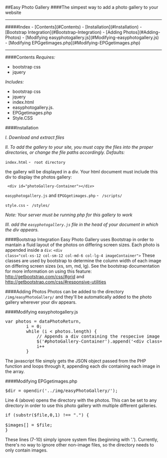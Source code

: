 ##Easy Photo Gallery
####The simpest way to add a photo gallery to your website
<hr>
#####Index
- [Contents](#Contents)
- [Installation](#Installation)
- [Bootstrap Integration](#Bootstrap-Integration)
- [Adding Photos](#Adding-Photos)
- [Modifying easyphotogallery.js](#Modifying-easyphotogallery.js)
- [Modifying EPGgetimages.php](#Modifying-EPGgetimages.php)

<hr>

####Contents
*Requires:*

- bootstrap css
- jquery

*Includes:*

- bootstrap css
- jquery
- index.html
- easyphotogallery.js. 
- EPGgetimages.php
- Style.CSS

####Installation

*I. Download and extract files*

*II. To add the gallery to your site, you must copy the files into the proper directories, or change the file paths accordingly. 
Defaults:*

<code>index.html</code> - <code> root directory </code>

the gallery will be displayed in a div. Your html document must include this div to display the photos gallery:

<code> &lt;div id="photoGallery-Container"&gt;&lt;/div&gt; </code>

<code>easyphotogallery.js</code> and <code>EPGGgetimages.php</code> - <code> /scripts/ </code>

<code>style.css</code> - </code> <code> /styles/ </code>

*Note: Your server must be running php for this gallery to work*

*III. add the <code>easyphotogallery.js</code> file in the head of your document in which the div appears.*

####Bootstrap Integration
Easy Photo Gallery uses Bootstrap in order to mantain a fluid layout of the photos on differing screen sizes. Each photo is 
appended inside a <code>div</code>: <code>&lt;div class="col-xs-12 col-sm-12 col-md-6 col-lg-4 imageContainer"&gt;</code> These
classes are used by bootstrap to determine the column width of each image on differing screen sizes (xs, sm, md, lg). See the 
bootstrap documentation for more information on using this feature: http://getbootstrap.com/css/#grid and http://getbootstrap.com/css/#responsive-utilities

####Adding Photos
Photos can be added to the directory <code>/img/easyPhotoGallery/</code> and they'll be automatically added to the photo gallery wherever your div appears.

####Modifying easyphotogallery.js
<pre>
var photos = dataPhotoReturn,
	    i = 0;
		while (i &lt; photos.length) {
			// Appends a div containing the respecive image
			$('#photoGallery-Container').append('&lt;div class=&quot;col-xs-12 col-sm-12 col-md-6 col-lg-4 imageContainer&quot;&gt; &lt;a href=&quot;/img/easyPhotoGallery/' +  photos[i] + '&quot;&gt;&lt;img class=&quot;galleryImage&quot; src=&quot;/img/easyPhotoGallery/' +  photos[i] +'&quot;&quot; style=&quot;width: 100%&quot;&gt;&lt;/a&gt;&lt;/div&gt;');
			i++
		}
</pre>
The javascript file simply gets the JSON object passed from the PHP function and loops through it, appending each div containing each image in the array.

####Modifying EPGgetimages.php
<pre>
$dir = opendir('../img/easyPhotoGallery/');
</pre>
Line 4 (above) opens the directory with the photos. This can be set to any directory in order to use this photo gallery with multiple different galleries.

<pre>
if (substr($file,0,1) !== ".") {

$images[] = $file;
}
</pre>
These lines (7-10) simply ignore system files (beginning with '.'). Currently, there's no way to ignore other non-image files, so the directory needs to only contain images.
